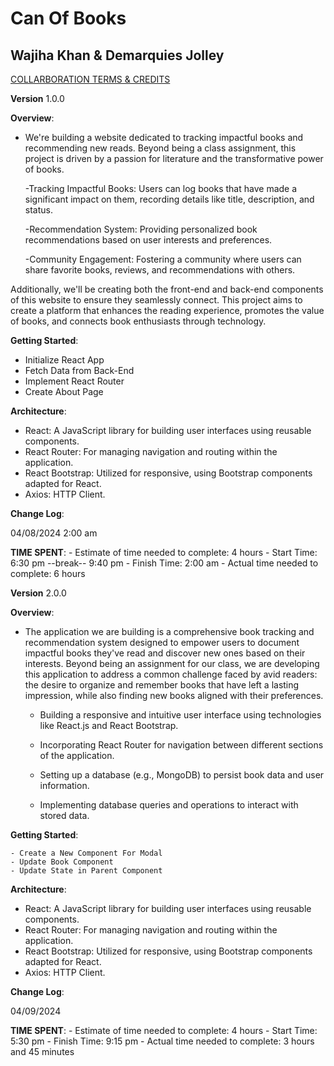 # Can Of Books

## Wajiha Khan & Demarquies Jolley

[COLLARBORATION TERMS & CREDITS](https://github.com/WajihaKh/can-of-books-frontend/blob/main/Collab-N-Credits.md)

  **Version** 1.0.0

**Overview**:

- We're building a website dedicated to tracking impactful books and recommending new reads. Beyond being a class assignment, this project is driven by a passion for literature and the transformative power of books.

    -Tracking Impactful Books: Users can log books that have made a significant impact on them, recording details like title, description, and status.

    -Recommendation System: Providing personalized book recommendations based on user interests and preferences.

    -Community Engagement: Fostering a community where users can share favorite books, reviews, and recommendations with others.

Additionally, we'll be creating both the front-end and back-end components of this website to ensure they seamlessly connect. This project aims to create a platform that enhances the reading experience, promotes the value of books, and connects book enthusiasts through technology.

**Getting Started**:

- Initialize React App
- Fetch Data from Back-End
- Implement React Router
- Create About Page

**Architecture**:

- React: A JavaScript library for building user interfaces using reusable components.
- React Router: For managing navigation and routing within the application.
- React Bootstrap: Utilized for responsive, using Bootstrap components adapted for React.
- Axios:  HTTP Client.

**Change Log**:

  04/08/2024 2:00 am

**TIME SPENT**:
    - Estimate of time needed to complete: 4 hours
    - Start Time: 6:30 pm --break-- 9:40 pm
    - Finish Time: 2:00 am
    - Actual time needed to complete: 6 hours

  **Version** 2.0.0

**Overview**:

- The application we are building is a comprehensive book tracking and recommendation system designed to empower users to document impactful books they've read and discover new ones based on their interests. Beyond being an assignment for our class, we are developing this application to address a common challenge faced by avid readers: the desire to organize and remember books that have left a lasting impression, while also finding new books aligned with their preferences.

  - Building a responsive and intuitive user interface using technologies like React.js and React Bootstrap.

  - Incorporating React Router for navigation between different sections of the application.

  - Setting up a database (e.g., MongoDB) to persist book data and user information.

  - Implementing database queries and operations to interact with stored data.

**Getting Started**:

    - Create a New Component For Modal
    - Update Book Component
    - Update State in Parent Component

**Architecture**:

- React: A JavaScript library for building user interfaces using reusable components.
- React Router: For managing navigation and routing within the application.
- React Bootstrap: Utilized for responsive, using Bootstrap components adapted for React.
- Axios:  HTTP Client.

**Change Log**:

  04/09/2024

**TIME SPENT**:
    - Estimate of time needed to complete: 4 hours
    - Start Time: 5:30 pm
    - Finish Time: 9:15 pm
    - Actual time needed to complete: 3 hours and 45 minutes
